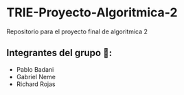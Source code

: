 # TRIE-Proyecto-Algoritmica-2
Repositorio para el proyecto final de algoritmica 2
## Integrantes del grupo 🍻:
* Pablo Badani
* Gabriel Neme
* Richard Rojas